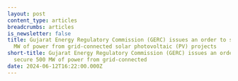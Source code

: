 ```yaml
---
layout: post
content_type: articles
breadcrumbs: articles
is_newsletter: false
title: Gujarat Energy Regulatory Commission (GERC) issues an order to secure 500
  MW of power from grid-connected solar photovoltaic (PV) projects
short-title: Gujarat Energy Regulatory Commission (GERC) issues an order to
  secure 500 MW of power from grid-connected
date: 2024-06-12T16:22:00.000Z
---
```

